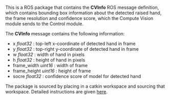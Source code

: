 This is a ROS package that contains the **CVInfo** ROS message definition, which contains bounding box information about the detected raised hand, the frame resolution and confidence score, which the Compute Vision module sends to the Control module.

The **CVInfo** message contains the following information:
- x *float32* : top-left x-coordinate of detected hand in frame
- y *float32* : top-right y-coordinate of detected hand in frame
- w *float32* : width of hand in pixels
- h *float32* : height of hand in pixels
- frame_width *uint16* : width of frame
- frame_height *uint16* : height of frame
- socre *float32* : confidence score of model for detected hand

The package is sourced by placing in a catkin workspace and sourcing that workspace. Detailed instructions are given [here](https://github.com/RoboLecturer/RoboLecturer-Code/blob/main/control/documentation/RosPythonDocumentation.md#22-catkin-workspace).
